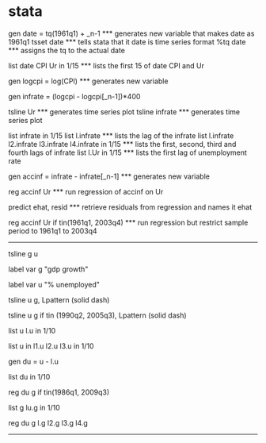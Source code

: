 stata
=====
gen date = tq(1961q1) + _n-1 *** generates new variable that makes date as 1961q1
tsset date *** tells stata that it date is time series
format %tq date *** assigns the tq to the actual date

list date CPI Ur in 1/15 *** lists the first 15 of date CPI and Ur

gen logcpi = log(CPI) *** generates new variable

gen infrate = (logcpi - logcpi[_n-1])*400 

tsline Ur *** generates time series plot
tsline infrate *** generates time series plot

list infrate in 1/15 
list l.infrate *** lists the lag of the infrate
list l.infrate l2.infrate l3.infrate l4.infrate in 1/15 *** lists the first, second, third and fourth lags of infrate
list l.Ur in 1/15 *** lists the first lag of unemployment rate

gen accinf = infrate - infrate[_n-1] *** generates new variable

reg accinf Ur *** run regression of accinf on Ur

predict ehat, resid *** retrieve residuals from regression and names it ehat

reg accinf Ur if tin(1961q1, 2003q4) *** run regression but restrict sample period to 1961q1 to 2003q4

*****
tsline g u

label var g "gdp growth"

label var u "% unemployed"

tsline u g, Lpattern (solid dash)

tsline u g if tin (1990q2, 2005q3), Lpattern (solid dash)

list u l.u in 1/10

list u in l1.u l2.u l3.u in 1/10

gen du = u - l.u

list du in 1/10

reg du g if tin(1986q1, 2009q3)

list g lu.g in 1/10

reg du g l.g l2.g l3.g l4.g 

***
